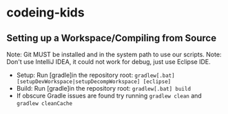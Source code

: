 # codeing-kids

## Setting up a Workspace/Compiling from Source
Note: Git MUST be installed and in the system path to use our scripts.
Note: Don't use IntelliJ IDEA, it could not work for debug, just use Eclipse IDE.
* Setup: Run [gradle]in the repository root: `gradlew[.bat] [setupDevWorkspace|setupDecompWorkspace] [eclipse]`
* Build: Run [gradle]in the repository root: `gradlew[.bat] build`
* If obscure Gradle issues are found try running `gradlew clean` and `gradlew cleanCache`